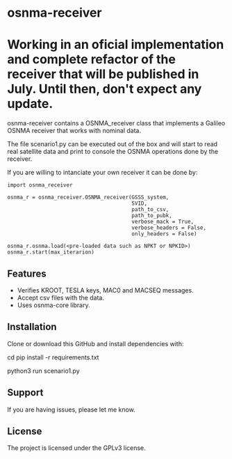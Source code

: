 
osnma-receiver
========

Working in an oficial implementation and complete refactor of the receiver that will be published in July. Until then, don't expect any update.
========

osnma-receiver contains a OSNMA_receiver class that implements a Galileo OSNMA receiver that works with nominal data.

The file scenario1.py can be executed out of the box and will start to read real satellite data and print to console the OSNMA operations done by the receiver.

If you are willing to intanciate your own receiver it can be done by:

    import osnma_receiver
    
    osnma_r = osnma_receiver.OSNMA_receiver(GSSS_system,
                                            SVID,
                                            path_to_csv,
                                            path_to_pubk,
                                            verbose_mack = True,
                                            verbose_headers = False,
                                            only_headers = False)
                                            
    osnma_r.osnma.load(<pre-loaded data such as NPKT or NPKID>)
    osnma_r.start(max_iterarion)

Features
--------

- Verifies KROOT, TESLA keys, MAC0 and MACSEQ messages.
- Accept csv files with the data.
- Uses osnma-core library.

Installation
------------

Clone or download this GitHub and install dependencies with:

  cd <git folder>
  pip install -r requirements.txt
  
  python3 run scenario1.py

Support
-------

If you are having issues, please let me know.

License
-------

The project is licensed under the GPLv3 license.
